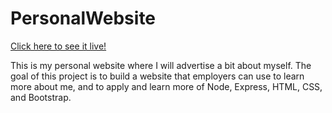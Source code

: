# PersonalWebsite

<a href="https://rwang99.github.io/PersonalWebsite/">Click here to see it live!</a>

This is my personal website where I will advertise a bit about myself. The goal of this project is to build a website that employers can use to learn more about me, and to apply and learn more of Node, Express, HTML, CSS, and Bootstrap. 

 
